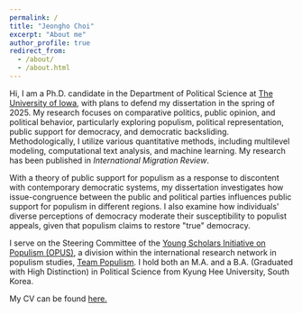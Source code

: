 ```yaml
---
permalink: /
title: "Jeongho Choi"
excerpt: "About me"
author_profile: true
redirect_from: 
  - /about/
  - /about.html
---
```


Hi, I am a Ph.D. candidate in the Department of Political Science at [The University of Iowa](https://politicalscience.uiowa.edu/), with plans to defend my dissertation in the spring of 2025. My research focuses on comparative politics, public opinion, and political behavior, particularly exploring populism, political representation, public support for democracy, and democratic backsliding. Methodologically, I utilize various quantitative methods, including multilevel modeling, computational text analysis, and machine learning. My research has been published in *International Migration Review*.

With a theory of public support for populism as a response to discontent with contemporary democratic systems, my dissertation investigates how issue-congruence between the public and political parties influences public support for populism in different regions. I also examine how individuals' diverse perceptions of democracy moderate their susceptibility to populist appeals, given that populism claims to restore "true" democracy.

I serve on the Steering Committee of the [Young Scholars Initiative on Populism (OPUS)](https://populism.byu.edu/directory/jeongho-choi), a division within the international research network in populism studies, [Team Populism](https://populism.byu.edu/). I hold both an M.A. and a B.A. (Graduated with High Distinction) in Political Science from Kyung Hee University, South Korea.

My CV can be found [here.](https://www.dropbox.com/scl/fi/zjgy9u9hqfvfb7npa59tw/Jeongho_Choi_cv.pdf?rlkey=abj7ulwre46cbdjs5g4lktsci&st=pwmv6r3x&dl=0)
